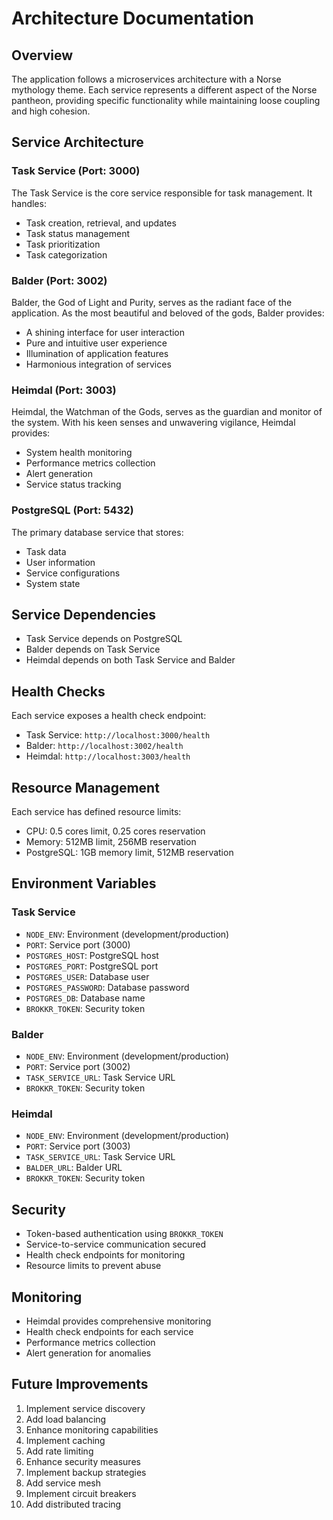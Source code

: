 # Architecture Documentation

## Overview

The application follows a microservices architecture with a Norse mythology theme. Each service represents a different aspect of the Norse pantheon, providing specific functionality while maintaining loose coupling and high cohesion.

## Service Architecture

### Task Service (Port: 3000)
The Task Service is the core service responsible for task management. It handles:
- Task creation, retrieval, and updates
- Task status management
- Task prioritization
- Task categorization

### Balder (Port: 3002)
Balder, the God of Light and Purity, serves as the radiant face of the application. As the most beautiful and beloved of the gods, Balder provides:
- A shining interface for user interaction
- Pure and intuitive user experience
- Illumination of application features
- Harmonious integration of services

### Heimdal (Port: 3003)
Heimdal, the Watchman of the Gods, serves as the guardian and monitor of the system. With his keen senses and unwavering vigilance, Heimdal provides:
- System health monitoring
- Performance metrics collection
- Alert generation
- Service status tracking

### PostgreSQL (Port: 5432)
The primary database service that stores:
- Task data
- User information
- Service configurations
- System state

## Service Dependencies

- Task Service depends on PostgreSQL
- Balder depends on Task Service
- Heimdal depends on both Task Service and Balder

## Health Checks

Each service exposes a health check endpoint:
- Task Service: `http://localhost:3000/health`
- Balder: `http://localhost:3002/health`
- Heimdal: `http://localhost:3003/health`

## Resource Management

Each service has defined resource limits:
- CPU: 0.5 cores limit, 0.25 cores reservation
- Memory: 512MB limit, 256MB reservation
- PostgreSQL: 1GB memory limit, 512MB reservation

## Environment Variables

### Task Service
- `NODE_ENV`: Environment (development/production)
- `PORT`: Service port (3000)
- `POSTGRES_HOST`: PostgreSQL host
- `POSTGRES_PORT`: PostgreSQL port
- `POSTGRES_USER`: Database user
- `POSTGRES_PASSWORD`: Database password
- `POSTGRES_DB`: Database name
- `BROKKR_TOKEN`: Security token

### Balder
- `NODE_ENV`: Environment (development/production)
- `PORT`: Service port (3002)
- `TASK_SERVICE_URL`: Task Service URL
- `BROKKR_TOKEN`: Security token

### Heimdal
- `NODE_ENV`: Environment (development/production)
- `PORT`: Service port (3003)
- `TASK_SERVICE_URL`: Task Service URL
- `BALDER_URL`: Balder URL
- `BROKKR_TOKEN`: Security token

## Security

- Token-based authentication using `BROKKR_TOKEN`
- Service-to-service communication secured
- Health check endpoints for monitoring
- Resource limits to prevent abuse

## Monitoring

- Heimdal provides comprehensive monitoring
- Health check endpoints for each service
- Performance metrics collection
- Alert generation for anomalies

## Future Improvements

1. Implement service discovery
2. Add load balancing
3. Enhance monitoring capabilities
4. Implement caching
5. Add rate limiting
6. Enhance security measures
7. Implement backup strategies
8. Add service mesh
9. Implement circuit breakers
10. Add distributed tracing 